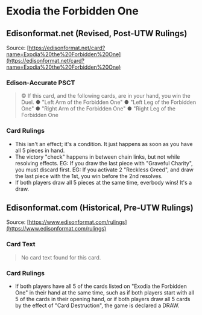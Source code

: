# Exodia the Forbidden One

## Edisonformat.net (Revised, Post-UTW Rulings)

Source: [https://edisonformat.net/card?name=Exodia%20the%20Forbidden%20One](https://edisonformat.net/card?name=Exodia%20the%20Forbidden%20One)

### Edison-Accurate PSCT

> © If this card, and the following cards, are in your hand, you win the Duel.
> ● "Left Arm of the Forbidden One"
> ● "Left Leg of the Forbidden One"
> ● "Right Arm of the Forbidden One"
> ● "Right Leg of the Forbidden One

### Card Rulings

*   This isn't an effect; it's a condition. It just happens as soon as you have all 5 pieces in hand.
*   The victory "check" happens in between chain links, but not while resolving effects.
EG: If you draw the last piece with "Graveful Charity", you must discard first.
EG: If you activate 2 "Reckless Greed", and draw the last piece with the 1st, you win before the 2nd resolves.
*   If both players draw all 5 pieces at the same time, everbody wins! It's a draw.


## Edisonformat.com (Historical, Pre-UTW Rulings)

Source: [https://www.edisonformat.com/rulings](https://www.edisonformat.com/rulings)

### Card Text

> No card text found for this card.

### Card Rulings

*   If both players have all 5 of the cards listed on "Exodia the Forbidden One" in their hand at the same time, such as if both players start with all 5 of the cards in their opening hand, or if both players draw all 5 cards by the effect of "Card Destruction", the game is declared a DRAW.


